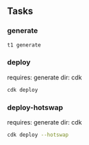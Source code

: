 ## Tasks

### generate

```sh
t1 generate
```

### deploy

requires: generate
dir: cdk

```sh
cdk deploy
```

### deploy-hotswap

requires: generate
dir: cdk

```sh
cdk deploy --hotswap
```
